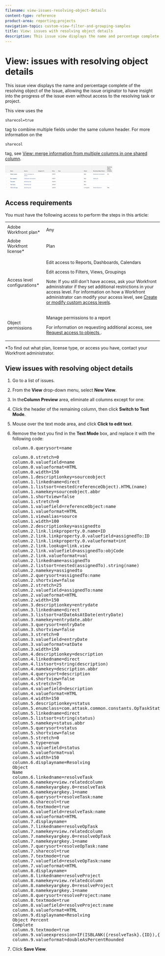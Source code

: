 ```yaml
---
filename: view-issues-resolving-object-details
content-type: reference
product-area: reporting;projects
navigation-topic: custom-view-filter-and-grouping-samples
title: View: issues with resolving object details
description: This issue view displays the name and percentage complete of the resolving object of the Issue, allowing the issue originator to have insight into the progress of the issue even without access to the resolving task or project.
---
```


# View: issues with resolving object details

This issue view displays the name and percentage complete of the resolving object of the Issue, allowing the issue originator to have insight into the progress of the issue even without access to the resolving task or project.

This view uses the 

```
sharecol=true
```

tag to combine multiple fields under the same column header. For more information on the 

```
sharecol
```

tag, see [View: merge information from multiple columns in one shared column](../../../reports-and-dashboards/reports/custom-view-filter-grouping-samples/view-merge-columns.md).

![issue_custom_view_with_resolving_object_name_and_percent_complete.png](assets/issue-custom-view-350x77.png)

## Access requirements

You must have the following access to perform the steps in this article:

<table cellspacing="0"> 
 <col> 
 <col> 
 <tbody> 
  <tr> 
   <td role="rowheader">Adobe Workfront plan*</td> 
   <td> <p>Any</p> </td> 
  </tr> 
  <tr> 
   <td role="rowheader">Adobe Workfront license*</td> 
   <td> <p>Plan </p> </td> 
  </tr> 
  <tr> 
   <td role="rowheader">Access level configurations*</td> 
   <td> <p>Edit access to&nbsp;Reports,&nbsp;Dashboards,&nbsp;Calendars</p> <p>Edit access to Filters, Views, Groupings</p> <p>Note: If you still don't have access, ask your Workfront administrator if they set additional restrictions in your access level. For information on how a Workfront administrator can modify your access level, see <a href="../../../administration-and-setup/add-users/configure-and-grant-access/create-modify-access-levels.md" class="MCXref xref">Create or modify custom access levels</a>.</p> </td> 
  </tr> 
  <tr> 
   <td role="rowheader">Object permissions</td> 
   <td> <p>Manage permissions to a report</p> <p>For information on requesting additional access, see <a href="../../../workfront-basics/grant-and-request-access-to-objects/request-access.md" class="MCXref xref">Request access to objects </a>.</p> </td> 
  </tr> 
 </tbody> 
</table>

&#42;To find out what plan, license type, or access you have, contact your Workfront administrator.

## View issues with resolving object details

1. Go to a list of issues.
1. From the **View** drop-down menu, select **New View**.

1. In the**Column Preview** area, eliminate all columns except for one.
1. Click the header of the remaining column, then click **Switch to Text Mode**.
1. Mouse over the text mode area, and click **Click to edit text**.
1. Remove the text you find in the **Text Mode** box, and replace it with the following code:<pre>column.0.querysort=name</pre><pre>column.0.stretch=0<br>column.0.valuefield=name<br>column.0.valueformat=HTML<br>column.0.width=150<br>column.1.descriptionkey=sourceobject<br>column.1.linkedname=direct<br>column.1.listsort=nested(referenceObject).HTML(name)<br>column.1.namekey=sourceobject.abbr<br>column.1.shortview=false<br>column.1.stretch=0<br>column.1.valuefield=referenceObject:name<br>column.1.valueformat=HTML<br>column.1.viewalias=source<br>column.1.width=100<br>column.2.descriptionkey=assignedto<br>column.2.link.linkproperty.0.name=ID<br>column.2.link.linkproperty.0.valuefield=assignedTo:ID<br>column.2.link.linkproperty.0.valueformat=int<br>column.2.link.lookup=link.view<br>column.2.link.valuefield=assignedTo:objCode<br>column.2.link.valueformat=val<br>column.2.linkedname=assignedTo<br>column.2.listsort=nested(assignedTo).string(name)<br>column.2.namekey=assignedto<br>column.2.querysort=assignedTo:name<br>column.2.shortview=false<br>column.2.stretch=25<br>column.2.valuefield=assignedTo:name<br>column.2.valueformat=HTML<br>column.2.width=150<br>column.3.descriptionkey=entrydate<br>column.3.linkedname=direct<br>column.3.listsort=atDateAsAtDate(entryDate)<br>column.3.namekey=entrydate.abbr<br>column.3.querysort=entryDate<br>column.3.shortview=false<br>column.3.stretch=0<br>column.3.valuefield=entryDate<br>column.3.valueformat=atDate<br>column.3.width=150<br>column.4.descriptionkey=description<br>column.4.linkedname=direct<br>column.4.listsort=string(description)<br>column.4.namekey=description.abbr<br>column.4.querysort=description<br>column.4.shortview=false<br>column.4.stretch=75<br>column.4.valuefield=description<br>column.4.valueformat=HTML<br>column.4.width=150<br>column.5.descriptionkey=status<br>column.5.enumclass=com.attask.common.constants.OpTaskStatusEnum<br>column.5.linkedname=direct<br>column.5.listsort=string(status)<br>column.5.namekey=status.abbr<br>column.5.querysort=status<br>column.5.shortview=false<br>column.5.stretch=0<br>column.5.type=enum<br>column.5.valuefield=status<br>column.5.valueformat=val<br>column.5.width=150<br>column.6.displayname=Resolving Object Name<br>column.6.linkedname=resolveTask<br>column.6.namekey=view.relatedcolumn<br>column.6.namekeyargkey.0=resolveTask<br>column.6.namekeyargkey.1=name<br>column.6.querysort=resolveTask:name<br>column.6.sharecol=true<br>column.6.textmode=true<br>column.6.valuefield=resolveTask:name<br>column.6.valueformat=HTML<br>column.7.displayname=<br>column.7.linkedname=resolveOpTask<br>column.7.namekey=view.relatedcolumn<br>column.7.namekeyargkey.0=resolveOpTask<br>column.7.namekeyargkey.1=name<br>column.7.querysort=resolveOpTask:name<br>column.7.sharecol=true<br>column.7.textmode=true<br>column.7.valuefield=resolveOpTask:name<br>column.7.valueformat=HTML<br>column.8.displayname=<br>column.8.linkedname=resolveProject<br>column.8.namekey=view.relatedcolumn<br>column.8.namekeyargkey.0=resolveProject<br>column.8.namekeyargkey.1=name<br>column.8.querysort=resolveProject:name<br>column.8.textmode=true<br>column.8.valuefield=resolveProject:name<br>column.8.valueformat=HTML<br>column.9.displayname=Resolving Object Percent Complete<br>column.9.textmode=true<br>column.9.valueexpression=IF(ISBLANK({resolveTask}.{ID}),{resolveProject}.{percentComplete},IF(ISBLANK({resolveProject}.{ID}),{resolveTask}.{percentComplete},''))<br>column.9.valueformat=doubleAsPercentRounded</pre>

1. Click **Save View**.

